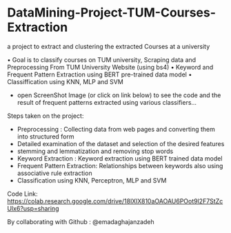# DataMining-Project-TUM-Courses-Extraction
a project to extract and clustering the extracted Courses at a university

• Goal is to classify courses on TUM university, Scraping data and Preprocessing From TUM University
Website (using bs4)
• Keyword and Frequent Pattern Extraction using BERT pre-trained data model
• Classiffication using KNN, MLP and SVM

- open ScreenShot Image (or click on link below) to see the code and the result of frequent patterns extracted using various classifiers...

Steps taken on the project:
- Preprocessing : Collecting data from web pages and converting them into structured form
- Detailed examination of the dataset and selection of the desired features
- stemming and lemmatization and removing stop words
- Keyword Extraction : Keyword extraction using BERT trained data model
- Frequent Pattern Extraction: Relationships between keywords also using associative rule extraction
- Classification using KNN, Perceptron, MLP and SVM

Code Link:
https://colab.research.google.com/drive/18lXlX810aOAOAU6POot9l2F7StZcUlx6?usp=sharing

By collaborating with Github : @emadaghajanzadeh
